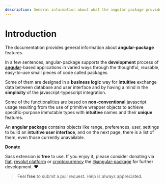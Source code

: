 ```yaml
---
description: General information about what the angular package provides.
---
```


# Introduction

The documentation provides general information about **angular-package** features.

In a few sentences, angular-package supports the **development** process of [**angular**](https://angular.io/)-based applications in varied ways through the thoughtful, reusable, easy-to-use small pieces of code called packages.

Some of them are designed in a **business logic** way for **intuitive** exchange data between database and user interface and by having a mind in the **simplicity** of the javascript-typescript integration.

Some of the functionalities are based on **non-conventional** javascript usage resulting from the use of primitive wrapper objects to achieve specific-purpose immutable types with **intuitive** names and their **unique** features.

An **angular package** contains objects like range, preferences, user, settings to build an **intuitive user interface**, and on the next page, there is a list of them, even those currently unavailable.



**Donate**

Sass extension is **free** to use. If you enjoy it, please consider donating via [fiat](donate/usd-fiat.md), [revolut platform](https://business.revolut.com/revolutme/angularpackage) or [cryptocurrency](donate/thb-cryptocurrency.md) the [@angular-package](https://github.com/sponsors/angular-package) for further development. ♥

> Feel **free** to submit a pull request. Help is always appreciated.
